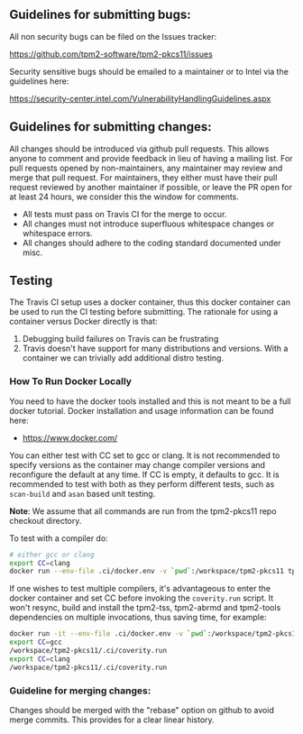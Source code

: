 ## Guidelines for submitting bugs:

All non security bugs can be filed on the Issues tracker:

<https://github.com/tpm2-software/tpm2-pkcs11/issues>

Security sensitive bugs should be emailed to a maintainer or to Intel
via the guidelines here:

<https://security-center.intel.com/VulnerabilityHandlingGuidelines.aspx>

## Guidelines for submitting changes:

All changes should be introduced via github pull requests. This allows anyone to
comment and provide feedback in lieu of having a mailing list. For pull requests
opened by non-maintainers, any maintainer may review and merge that pull request.
For maintainers, they either must have their pull request reviewed by another
maintainer if possible, or leave the PR open for at least 24 hours, we consider
this the window for comments.

  * All tests must pass on Travis CI for the merge to occur.
  * All changes must not introduce superfluous whitespace changes or whitespace errors.
  * All changes should adhere to the coding standard documented under misc.

## Testing
The Travis CI setup uses a docker container, thus this docker container can be used
to run the CI testing before submitting. The rationale for using a container versus
Docker directly is that:
1. Debugging build failures on Travis can be frustrating
2. Travis doesn't have support for many distributions and versions. With a container
   we can trivially add additional distro testing.

### How To Run Docker Locally

You need to have the docker tools installed and this is not meant to be a full docker
tutorial. Docker installation and usage information can be found here:
  - https://www.docker.com/

You can either test with CC set to gcc or clang. It is not recommended to specify versions
as the container may change compiler versions and reconfigure the default at any time. If
CC is empty, it defaults to gcc. It is recommended to test with both as they perform different
tests, such as `scan-build` and `asan` based unit testing.

**Note**: We assume that all commands are run from the tpm2-pkcs11 repo checkout directory.

To test with a compiler do:
```sh
# either gcc or clang
export CC=clang
docker run --env-file .ci/docker.env -v `pwd`:/workspace/tpm2-pkcs11 tpm2software/tpm2-tss /bin/bash -c /workspace/tpm2-pkcs11/.ci/coverity.run
```

If one wishes to test multiple compilers, it's advantageous to enter the docker
container and set CC before invoking the `coverity.run` script. It won't resync,
build and install the tpm2-tss, tpm2-abrmd and tpm2-tools dependencies on multiple
invocations, thus saving time, for example:
```sh
docker run -it --env-file .ci/docker.env -v `pwd`:/workspace/tpm2-pkcs11 tpm2software/tpm2-tss
export CC=gcc
/workspace/tpm2-pkcs11/.ci/coverity.run
export CC=clang
/workspace/tpm2-pkcs11/.ci/coverity.run
```

### Guideline for merging changes:
Changes should be merged with the "rebase" option on github to avoid merge commits.
This provides for a clear linear history.
